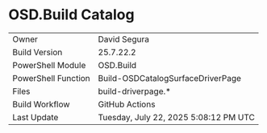 ﻿# OSD.Build Catalog

| | |
|-|-|
| Owner | David Segura |
| Build Version | 25.7.22.2 |
| PowerShell Module | OSD.Build |
| PowerShell Function | Build-OSDCatalogSurfaceDriverPage |
| Files | build-driverpage.* |
| Build Workflow | GitHub Actions |
| Last Update | Tuesday, July 22, 2025 5:08:12 PM UTC |
